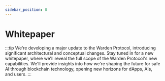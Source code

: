 ```yaml
---
sidebar_position: 8
---
```


# Whitepaper

:::tip
We're developing a major update to the Warden Protocol, introducing significant architectural and conceptual changes. Stay tuned in for a new whitepaper, where we'll reveal the full scope of the Warden Protocol's new capabilities. We'll provide insights into how we're shaping the future for safe AI through blockchain technology, opening new horizons for dApps, AIs, and users.
:::